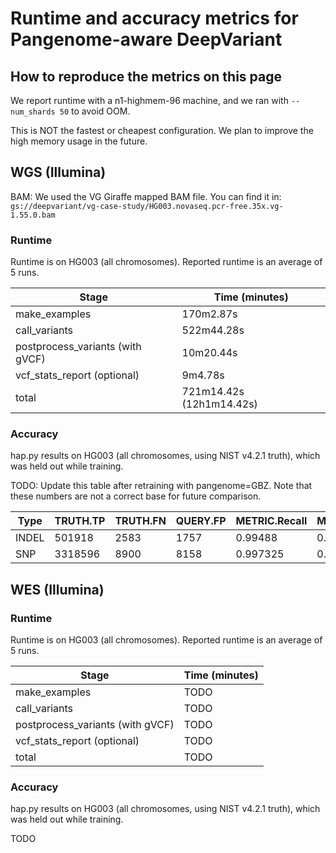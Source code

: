 # Runtime and accuracy metrics for Pangenome-aware DeepVariant

## How to reproduce the metrics on this page

We report runtime with a n1-highmem-96 machine, and we ran with
`--num_shards 50` to avoid OOM.

This is NOT the fastest or cheapest configuration. We plan to improve the high
memory usage in the future.

## WGS (Illumina)

BAM: We used the VG Giraffe mapped BAM file. You can find it in:
`gs://deepvariant/vg-case-study/HG003.novaseq.pcr-free.35x.vg-1.55.0.bam`

### Runtime

Runtime is on HG003 (all chromosomes).
Reported runtime is an average of 5 runs.

Stage                            | Time (minutes)
-------------------------------- | ------------------
make_examples                    | 170m2.87s
call_variants                    | 522m44.28s
postprocess_variants (with gVCF) | 10m20.44s
vcf_stats_report (optional)      | 9m4.78s
total                            | 721m14.42s (12h1m14.42s)

### Accuracy

hap.py results on HG003 (all chromosomes, using NIST v4.2.1 truth), which was
held out while training.

TODO: Update this table after retraining with pangenome=GBZ. Note that
these numbers are not a correct base for future comparison.

| Type  | TRUTH.TP | TRUTH.FN | QUERY.FP | METRIC.Recall | METRIC.Precision | METRIC.F1_Score |
| ----- | -------- | -------- | -------- | ------------- | ---------------- | --------------- |
| INDEL | 501918   | 2583     | 1757     | 0.99488       | 0.996652         | 0.995765        |
| SNP   | 3318596  | 8900     | 8158     | 0.997325      | 0.997549         | 0.997437        |

## WES (Illumina)

### Runtime

Runtime is on HG003 (all chromosomes).
Reported runtime is an average of 5 runs.

Stage                            | Time (minutes)
-------------------------------- | -----------------
make_examples                    | TODO
call_variants                    | TODO
postprocess_variants (with gVCF) | TODO
vcf_stats_report (optional)      | TODO
total                            | TODO

### Accuracy

hap.py results on HG003 (all chromosomes, using NIST v4.2.1 truth), which was
held out while training.

TODO

